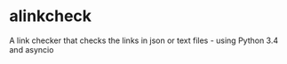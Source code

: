 alinkcheck
==========

A link checker that checks the links in json or text files - using Python 3.4 and asyncio
